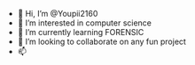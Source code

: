 - 👋 Hi, I’m @Youpii2160
- 👀 I’m interested in computer science
- 🌱 I’m currently learning FORENSIC
- 💞️ I’m looking to collaborate on any fun project
- 📫 

<!---
Youpii2160/Youpii2160 is a ✨ special ✨ repository because its `README.md` (this file) appears on your GitHub profile.
You can click the Preview link to take a look at your changes.
--->
